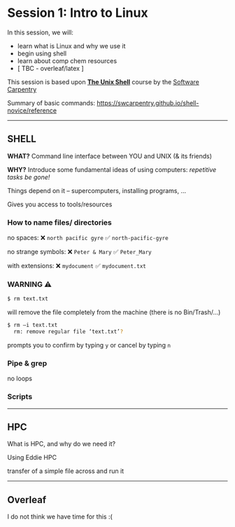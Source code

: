 # Session 1: Intro to Linux

In this session, we will:

- learn what is Linux and why we use it 
- begin using shell
- learn about comp chem resources 
- [ TBC - overleaf/latex ]


This session is based upon [**The Unix Shell**](https://swcarpentry.github.io/shell-novice/) course by the [Software Carpentry](https://swcarpentry.github.io)
 
Summary of basic commands: https://swcarpentry.github.io/shell-novice/reference


---



## SHELL

**WHAT?**
Command line interface between YOU and UNIX (& its friends)

**WHY?**
Introduce some fundamental ideas of using computers:
						_repetitive tasks be gone!_

Things depend on it – supercomputers, installing programs, …

Gives you access to tools/resources





### How to name files/ directories

no spaces:
		❌	`north pacific gyre` 
		✅ `north-pacific-gyre`
			
no strange symbols:
	❌ 	`Peter & Mary`
	✅ `Peter_Mary`
	
with extensions:
		❌ `mydocument`
		✅ 	`mydocument.txt`
		
		
		
### WARNING ⚠️

```bash
$ rm text.txt
```
will remove the file completely from the machine (there is no Bin/Trash/...)

```bash
$ rm –i text.txt
  rm: remove regular file ‘text.txt’? 
```
prompts you to confirm by typing  `y`
or cancel by typing  	`n`



### Pipe & grep

no loops


### Scripts 



---
## HPC

What is HPC, and why do we need it?


Using Eddie HPC


transfer of a simple file across and run it



---
## Overleaf
I do not think we have time for this :( 


